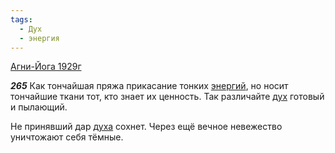 ```yaml
---
tags:
  - Дух
  - энергия
---
```


[Агни-Йога 1929г](/agni/1929)

___265___
Как тончайшая пряжа прикасание тонких [энергий](/tag/#энергия), но носит тончайшие ткани тот, кто знает их ценность. Так различайте [дух](/tag/#Дух) готовый и пылающий.   

Не принявший дар [духа](/tag/#Дух) сохнет. Через ещё вечное невежество уничтожают себя тёмные.
